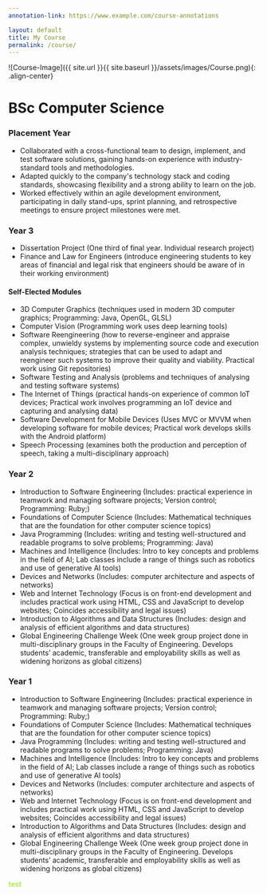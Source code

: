 ```yaml
---
annotation-link: https://www.example.com/course-annotations

layout: default
title: My Course
permalink: /course/
---
```


<style>
  .text-highlight {
    color: rgb(181, 232, 83);
    font-weight: bold;
  }
</style>

![Course-Image]({{ site.url }}{{ site.baseurl }}/assets/images/Course.png){: .align-center}

# BSc Computer Science

### Placement Year
- Collaborated with a cross-functional team to design, implement, and test software solutions, gaining hands-on experience with industry-standard tools and methodologies.
- Adapted quickly to the company's technology stack and coding standards, showcasing flexibility and a strong ability to learn on the job.
- Worked effectively within an agile development environment, participating in daily stand-ups, sprint planning, and retrospective meetings to ensure project milestones were met.

### Year 3
- Dissertation Project (One third of final year. Individual research project)
- Finance and Law for Engineers (introduce engineering students to key areas of financial and legal risk that engineers should be aware of in their working environment)

#### Self-Elected Modules
-	3D Computer Graphics (techniques used in modern 3D computer graphics; Programming: Java, OpenGL, GLSL)
-	Computer Vision (Programming work uses deep learning tools)
-	Software Reengineering (how to reverse-engineer and appraise complex, unwieldy systems by implementing source code and execution analysis techniques; strategies that can be used to adapt and reengineer such systems to improve their quality and viability. Practical work using Git repositories)
-	Software Testing and Analysis (problems and techniques of analysing and testing software systems)
-	The Internet of Things (practical hands-on experience of common IoT devices; Practical work involves programming an IoT device and capturing and analysing data)
-	Software Development for Mobile Devices (Uses MVC or MVVM when developing software for mobile devices; Practical work develops skills with the Android platform)
-	Speech Processing (examines both the production and perception of speech, taking a multi-disciplinary approach)

### Year 2
- Introduction to Software Engineering (Includes: practical experience in teamwork and managing software projects; Version control; Programming: Ruby;)
- Foundations of Computer Science (Includes: Mathematical techniques that are the foundation for other computer science topics)
- Java Programming (Includes: writing and testing well-structured and readable programs to solve problems; Programming: Java)
- Machines and Intelligence (Includes: Intro to key concepts and problems in the field of AI; Lab classes include a range of things such as robotics and use of generative AI tools)
- Devices and Networks (Includes: computer architecture and aspects of networks)
- Web and Internet Technology (Focus is on front-end development and includes practical work using HTML, CSS and JavaScript to develop websites; Coincides accessibility and legal issues)
- Introduction to Algorithms and Data Structures (Includes: design and analysis of efficient algorithms and data structures)
- Global Engineering Challenge Week (One week group project done in multi-disciplinary groups in the Faculty of Engineering. Develops students’ academic, transferable and employability skills as well as widening horizons as global citizens)

### Year 1
- Introduction to Software Engineering (Includes: practical experience in teamwork and managing software projects; Version control; Programming: Ruby;)
- Foundations of Computer Science (Includes: Mathematical techniques that are the foundation for other computer science topics)
- Java Programming (Includes: writing and testing well-structured and readable programs to solve problems; Programming: Java)
- Machines and Intelligence (Includes: Intro to key concepts and problems in the field of AI; Lab classes include a range of things such as robotics and use of generative AI tools)
- Devices and Networks (Includes: computer architecture and aspects of networks)
- Web and Internet Technology (Focus is on front-end development and includes practical work using HTML, CSS and JavaScript to develop websites; Coincides accessibility and legal issues)
- Introduction to Algorithms and Data Structures (Includes: design and analysis of efficient algorithms and data structures)
- Global Engineering Challenge Week (One week group project done in multi-disciplinary groups in the Faculty of Engineering. Develops students’ academic, transferable and employability skills as well as widening horizons as global citizens)





<span class="text-highlight">test</span> 